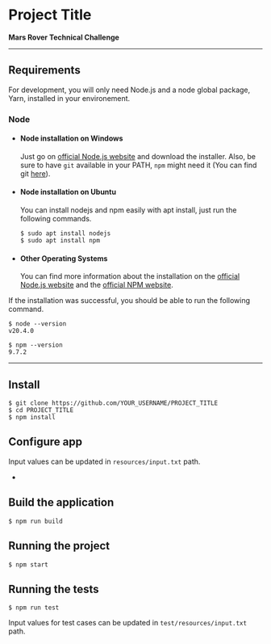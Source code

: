 # Project Title

**Mars Rover Technical Challenge**

---
## Requirements

For development, you will only need Node.js and a node global package, Yarn, installed in your environement.

### Node
- #### Node installation on Windows

  Just go on [official Node.js website](https://nodejs.org/) and download the installer.
Also, be sure to have `git` available in your PATH, `npm` might need it (You can find git [here](https://git-scm.com/)).

- #### Node installation on Ubuntu

  You can install nodejs and npm easily with apt install, just run the following commands.

      $ sudo apt install nodejs
      $ sudo apt install npm

- #### Other Operating Systems
  You can find more information about the installation on the [official Node.js website](https://nodejs.org/) and the [official NPM website](https://npmjs.org/).

If the installation was successful, you should be able to run the following command.

    $ node --version
    v20.4.0

    $ npm --version
    9.7.2



---

## Install

    $ git clone https://github.com/YOUR_USERNAME/PROJECT_TITLE
    $ cd PROJECT_TITLE
    $ npm install

## Configure app

Input values can be updated in  `resources/input.txt` path.

- 
## Build the application

    $ npm run build

## Running the project

    $ npm start


## Running the tests

    $ npm run test

Input values for test cases can be updated in  `test/resources/input.txt` path.